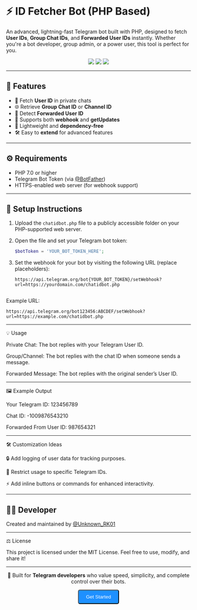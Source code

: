 # ⚡ **ID Fetcher Bot (PHP Based)**

An advanced, lightning-fast Telegram bot built with PHP, designed to fetch **User IDs**, **Group Chat IDs**, and **Forwarded User IDs** instantly. Whether you're a bot developer, group admin, or a power user, this tool is perfect for you.

<p align="center">
  <a href="https://www.php.net/"><img src="https://img.shields.io/badge/PHP-7.0%2B-blue.svg?style=flat-square" /></a>
  <a href="https://t.me/Unknown_RK01"><img src="https://img.shields.io/badge/Developer-%40Unknown__RK01-blueviolet?style=flat-square" /></a>
  <a href="https://opensource.org/licenses/MIT"><img src="https://img.shields.io/badge/License-MIT-green.svg?style=flat-square" /></a>
</p>

---

## 🚀 **Features**

- 🌟 Fetch **User ID** in private chats
- 🌐 Retrieve **Group Chat ID** or **Channel ID**
- 🔄 Detect **Forwarded User ID**
- 🔧 Supports both **webhook** and **getUpdates**
- 🧳 Lightweight and **dependency-free**
- 🛠️ Easy to **extend** for advanced features

---

## ⚙️ **Requirements**

- PHP 7.0 or higher
- Telegram Bot Token (via [@BotFather](https://t.me/BotFather))
- HTTPS-enabled web server (for webhook support)

---

## 🔧 **Setup Instructions**

1. Upload the `chatidbot.php` file to a publicly accessible folder on your PHP-supported web server.
2. Open the file and set your Telegram bot token:

   ```php
   $botToken = 'YOUR_BOT_TOKEN_HERE';

3. Set the webhook for your bot by visiting the following URL (replace placeholders):

   ```plaintext
   https://api.telegram.org/bot{YOUR_BOT_TOKEN}/setWebhook?url=https://yourdomain.com/chatidbot.php


Example URL:

`https://api.telegram.org/bot123456:ABCDEF/setWebhook?url=https://example.com/chatidbot.php`


---

💡 Usage

Private Chat: The bot replies with your Telegram User ID.

Group/Channel: The bot replies with the chat ID when someone sends a message.

Forwarded Message: The bot replies with the original sender’s User ID.



---

🖼️ Example Output

Your Telegram ID: 123456789

Chat ID: -1009876543210

Forwarded From User ID: 987654321



---

🛠️ Customization Ideas

🔒 Add logging of user data for tracking purposes.

🚫 Restrict usage to specific Telegram IDs.

⚡ Add inline buttons or commands for enhanced interactivity.



---
## 👨‍💻 Developer

Created and maintained by [@Unknown_RK01](https://t.me/Unknown_RK01)

---

⚖️ License

This project is licensed under the MIT License. Feel free to use, modify, and share it!


---
<p align="center">
  🚀 Built for <strong>Telegram developers</strong> who value speed, simplicity, and complete control over their bots.
</p>
<p align="center">
  <a href="https://github.com/Unknown-Dev0001/ID-Fetcher-Bot" target="_blank"><button style="background-color:#1E90FF;color:white;padding:10px 20px;border-radius:5px;">Get Started</button></a>
</p>
